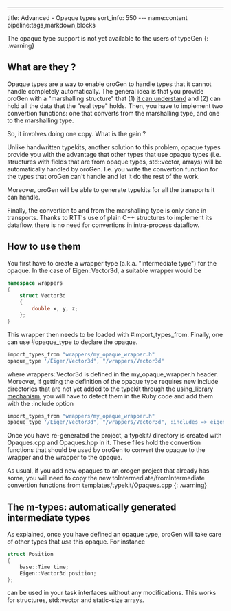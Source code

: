 ---
title: Advanced - Opaque types
sort_info: 550
--- name:content pipeline:tags,markdown,blocks

The opaque type support is not yet available to the users of typeGen
{: .warning}

What are they ?
---------------
Opaque types are a way to enable oroGen to handle types that it cannot handle
completely automatically. The general idea is that you provide oroGen with a
"marshalling structure" that (1) [it can understand](type_definitions.html) and
(2) can hold all the data that the "real type" holds. Then, you have to
implement two convertion functions: one that converts from the marshalling type,
and one to the marshalling type.

So, it involves doing one copy. What is the gain ?

Unlike handwritten typekits, another solution to this problem, opaque types
provide you with the advantage that other types that use opaque types (i.e.
structures with fields that are from opaque types, std::vector, arrays) will be
automatically handled by oroGen. I.e. you write the convertion function for the
types that oroGen can't handle and let it do the rest of the work.

Moreover, oroGen will be able to generate typekits for all the transports it can
handle.

Finally, the convertion to and from the marshalling type is only done in
transports. Thanks to RTT's use of plain C++ structures to implement its
dataflow, there is no need for convertions in intra-process dataflow.

How to use them
---------------

You first have to create a wrapper type (a.k.a. "intermediate type") for the
opaque. In the case of Eigen::Vector3d, a suitable wrapper would be

~~~ cpp
namespace wrappers
{
    struct Vector3d
    {
        double x, y, z;
    };
}
~~~

This wrapper then needs to be loaded with #import_types_from. Finally, one can
use #opaque_type to declare the opaque.

~~~ ruby
import_types_from "wrappers/my_opaque_wrapper.h"
opaque_type '/Eigen/Vector3d", "/wrappers/Vector3d"
~~~

where wrappers::Vector3d is defined in the my_opaque_wrapper.h header. Moreover,
if getting the definition of the opaque type requires new include directories
that are not yet added to the typekit through the [using_library
mechanism](cross_project.html#using_library), you will have to detect them in
the Ruby code and add them with the :include option

~~~ ruby
import_types_from "wrappers/my_opaque_wrapper.h"
opaque_type '/Eigen/Vector3d", "/wrappers/Vector3d", :includes => eigen_prefix
~~~

Once you have re-generated the project, a typekit/ directory is created with
Opaques.cpp and Opaques.hpp in it. These files hold the convertion functions
that should be used by oroGen to convert the opaque to the wrapper and the
wrapper to the opaque.

As usual, if you add new opaques to an orogen project that already has some, you
will need to copy the new toIntermediate/fromIntermediate convertion functions
from templates/typekit/Opaques.cpp
{: .warning}

The m-types: automatically generated intermediate types
-------------------------------------------------------
As explained, once you have defined an opaque type, oroGen will take care of
other types that _use_ this opaque. For instance

~~~ cpp
struct Position
{
    base::Time time;
    Eigen::Vector3d position;
};
~~~

can be used in your task interfaces without any modifications. This works for
structures, std::vector and static-size arrays.



